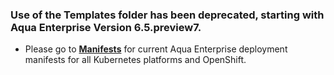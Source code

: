 ### Use of the Templates folder has been deprecated, starting with Aqua Enterprise Version 6.5.preview7.

* Please go to [**Manifests**](https://github.com/aquasecurity/deployments/tree/6.5) for current Aqua Enterprise deployment manifests for all Kubernetes platforms and OpenShift.
